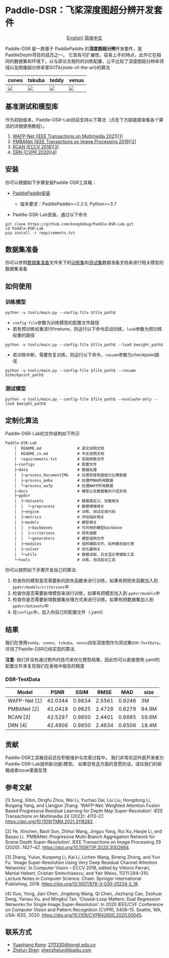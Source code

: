 # Paddle-DSR：飞桨深度图超分辨开发套件
</div>

<div align="center">

[English](README.md)| [简体中文](README_cn.md)

</div>

Paddle-DSR 是一款基于 PaddlePaddle 的**深度图超分辨**开发套件，是 PaddleDepth项目的成员之一。 它具有可扩展性，容易上手的特点，此外它在相同的数据集和环境下，以与原论文相符的训练配置，公平比较了深度图超分辨率领域以及图像超分辨率里SOTA(state-of-the-art)的算法

| cones| tskuba | teddy | venus |
| --- | --- | --- | ---|
| ![](https://ai-studio-static-online.cdn.bcebos.com/c16beee3e7c94284ae4e4b80f1f493af4477ef019b2a4efd9cb0c604b36be866)| ![](https://ai-studio-static-online.cdn.bcebos.com/9ccf5207aa1d4285b4f57c66bb5ae47b086c3df2d74d4c54b100b8d79e68f411)| ![](https://ai-studio-static-online.cdn.bcebos.com/ca98f5eb54ba4a0c8a275bd4afdd0c1ef45ac4e70d484762b0ad93745290d426)|![](https://ai-studio-static-online.cdn.bcebos.com/3137984e2b2342139e1dbaf78ab8abc49c869340f19743e7b804d632129cd413) |


## 基准测试和模型库

作为初始版本，Paddle-DSR-Lab目前支持以下算法（点击下方超链接查看各个算法的详细使用教程）。
1. [WAFP-Net (IEEE Transactions on Multimedia 2021)[1]](docs/zh_CN/models/WAFP-Net.md)
2. [PMBANet (IEEE Transactions on Image Processing 2019)[2]](docs/zh_CN/models/PMBANet.md)
3. [RCAN (ECCV 2018)[3]](docs/zh_CN/models/RCAN.md)
4. [DRN (CVPR 2020)[4]](docs/zh_CN/models/DRN.md)


## 安装

你可以根据如下步骤安装Paddle-DSR工具箱：

- [PaddlePaddle安装](https://www.paddlepaddle.org.cn/install/quick)
    - 版本要求：PaddlePaddle>=2.2.0, Python>=3.7

- Paddle-DSR-Lab安装，通过以下命令
```
git clone https://github.com/kongdebug/Paddle-DSR-Lab.git
cd Paddle-DSR-Lab
pip install -r requirements.txt
```

## 数据集准备

你可以参照[数据集准备](docs/zh_CN/datasets)文件夹下的[训练集](docs/zh_CN/datasets/data_all.md)和[测试集](docs/zh_CN/datasets/DSR-TestData.md)数据准备文档来进行相关模型的数据集准备

## 如何使用

### 训练模型

```shell
python -u tools/main.py --config-file $file_path$
```

- `config-file`参数为训练模型的配置文件路径
- 若有预训练权重进行finetune，则运行以下命令启动训练，`load`参数为预训练权重的路径

```shell
python -u tools/main.py --config-file $file_path$ --load $weight_path$
```

- 若训练中断，需要恢复训练，则运行以下命令，`resume`参数为checkpoint路径

```shell
python -u tools/main.py --config-file $file_path$ --resume $checkpoint_path$
```


### 测试模型

```shell
python -u tools/main.py --config-file $file_path$ --evaluate-only --load $weight_path$
```

## 定制化算法

Paddle-DSR-Lab的文件结构如下所示

```shell
Paddle-DSR-Lab
    │  README.md                # 英文说明文档
    │  README_cn.md             # 中文说明文档
    │  requirements.txt         # 安装依赖文件
    ├─configs                   # 配置文件
    ├─data                      # 数据处理
    │  ├─process_DocumentIMG    # 处理百度网盘超分比赛数据
    │  ├─process_pmba           # 处理PMBA所用数据
    │  └─process_wafp           # 处理WAFP所用数据
    ├─docs                      # 模型以及数据集的介绍文档
    ├─ppdsr 
    │  ├─datasets               # 数据类定义、加载相关
    │  │  └─preprocess          # 数据增强相关
    │  ├─engine                 # 训练、测试总体代码
    │  ├─metrics                # 评估指标相关
    │  ├─models                 # 模型相关
    │  │  ├─backbones           # 可共用的模型backbone
    │  │  ├─criterions          # 损失函数
    │  │  └─generators          # 模型组网文件
    │  ├─modules                # 组网辅助文件，如参数初始化等
    │  ├─solver                 # 优化器相关
    │  └─utils                  # 数据读取、日志显示等辅助工具
    └─tools                     # 训练、测试启动工具
```

你可以按照如下步骤开发自己的算法:

1. 检查你的模型是否需要新的损失函数来进行训练，如果有把损失函数加入到 `ppdsr/models/criterions`中
2. 检查你是否需要新增模型来进行训练，如果有把模型加入到 `ppdsr/models`中
3. 检查你是否需要新增数据集处理方式来进行训练，如果有把数据集加入到 `ppdsr/datasets`中
4. 在`configs`中，加入你自己的配置文件（.yaml）


## 结果

我们在使用`teddy`、`cones`、`tskuba`、`venus`四张深度图作为测试集`DSR-TestData`，评测了Paddle-DSR已经实现的算法. 

**注意**: 我们并没有通过额外的技巧来优化模型结果，因此你可以直接使用.yaml的配置文件来复现我们在表格中报告的精度

### DSR-TestData
|     Model        | PSNR | SSIM | RMSE | MAD | size  | 
|-------------|-------|-------|-------|-------|--------|
| WAFP-Net [1]| 42.0344 | 0.9834 | 2.5561 | 0.9246 | 3M | 
| PMBANet [2] | 41.0418 | 0.9825 | 2.4728 | 0.6278 | 94.9M  |
| RCAN [3]    | 42.5297 | 0.9850 | 2.4401 | 0.6685 | 59.6M  | 
| DRN [4]     | 42.4906 | 0.9850 | 2.4634 | 0.6506 | 18.4M  | 


## 贡献

Paddle-DSR工具箱目前还在积极维护与完善过程中。 我们非常欢迎外部开发者为Paddle-DSR-Lab提供新功能\模型。 如果您有这方面的意愿的话，请往我们的邮箱或者issue里面反馈

## 参考文献

[1] Song, Xibin, Dingfu Zhou, Wei Li, Yuchao Dai, Liu Liu, Hongdong Li, Ruigang Yang, and Liangjun Zhang. ‘WAFP-Net: Weighted Attention Fusion Based Progressive Residual Learning for Depth Map Super-Resolution’. IEEE Transactions on Multimedia 24 (2022): 4113–27. https://doi.org/10.1109/TMM.2021.3118282.
.

[2] Ye, Xinchen, Baoli Sun, Zhihui Wang, Jingyu Yang, Rui Xu, Haojie Li, and Baopu Li. ‘PMBANet: Progressive Multi-Branch Aggregation Network for Scene Depth Super-Resolution’. IEEE Transactions on Image Processing 29 (2020): 7427–42. https://doi.org/10.1109/TIP.2020.3002664.

[3] Zhang, Yulun, Kunpeng Li, Kai Li, Lichen Wang, Bineng Zhong, and Yun Fu. ‘Image Super-Resolution Using Very Deep Residual Channel Attention Networks’. In Computer Vision – ECCV 2018, edited by Vittorio Ferrari, Martial Hebert, Cristian Sminchisescu, and Yair Weiss, 11211:294–310. Lecture Notes in Computer Science. Cham: Springer International Publishing, 2018. https://doi.org/10.1007/978-3-030-01234-2_18.


[4] Guo, Yong, Jian Chen, Jingdong Wang, Qi Chen, Jiezhang Cao, Zeshuai Deng, Yanwu Xu, and Mingkui Tan. ‘Closed-Loop Matters: Dual Regression Networks for Single Image Super-Resolution’. In 2020 IEEE/CVF Conference on Computer Vision and Pattern Recognition (CVPR), 5406–15. Seattle, WA, USA: IEEE, 2020. https://doi.org/10.1109/CVPR42600.2020.00545.


## 联系方式

- [Yuanhang Kong](https://github.com/kongdebug): 2111330@tongji.edu.cn
- [Zhelun Shen](https://github.com/gallenszl): shenzhelun@baidu.com



